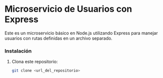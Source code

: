 # Microservicio de Usuarios con Express

Este es un microservicio básico en Node.js utilizando Express para manejar usuarios con rutas definidas en un archivo separado.

### Instalación

1. Clona este repositorio:

   ```bash
   git clone <url_del_repositorio>
